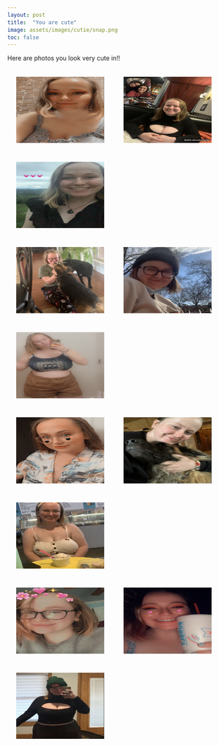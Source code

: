 ```yaml
---
layout: post
title:  "You are cute"
image: assets/images/cutie/snap.png
toc: false
---
```

Here are photos you look very cute in!! 

<div class="row">
<img src="/assets/images/cutie/blue.png" alt="Alternative Text" width="200" height="150"  hspace="20" vspace="20">

<img src="/assets/images/cutie/brunos.png" alt="Alternative Text" width="200" height="150"  hspace="20" vspace="20">

<img src="/assets/images/cutie/costa rica.png" alt="Alternative Text" width="200" height="150"  hspace="20" vspace="20">
</div>



<div class="row"> 
<img src="/assets/images/cutie/rudy.png" alt="Alternative Text" width="200" height="150"  hspace="20" vspace="20">

<img src="/assets/images/cutie/outside.png" alt="Alternative Text" width="200" height="150"  hspace="20" vspace="20">

<img src="/assets/images/cutie/mirror.png" alt="Alternative Text" width="200" height="150"  hspace="20" vspace="20">
</div>





<div class="row">
<img src="/assets/images/cutie/cute.png" alt="Alternative Text" width="200" height="150"  hspace="20" vspace="20">

<img src="/assets/images/cutie/daisy.png" alt="Alternative Text" width="200" height="150"  hspace="20" vspace="20">

<img src="/assets/images/cutie/loblolly.png" alt="Alternative Text" width="200" height="150"  hspace="20" vspace="20">
</div>


<div class="row">
<img src="/assets/images/cutie/snap.png" alt="Alternative Text" width="200" height="150"  hspace="20" vspace="20">

<img src="/assets/images/cutie/sonic.png" alt="Alternative Text" width="200" height="150"  hspace="20" vspace="20">

<img src="/assets/images/cutie/tits.png" alt="Alternative Text" width="200" height="150"  hspace="20" vspace="20">
</div>